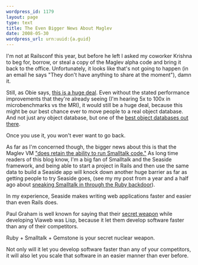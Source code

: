 ```yaml
--- 
wordpress_id: 1179
layout: page
type: text
title: The Even Bigger News About Maglev
date: 2008-05-30  
wordpress_url: urn:uuid:{a.guid}
---
```

<p>I'm not at Railsconf this year, but before he left I asked my coworker Krishna to beg for, borrow, or steal a copy of the Maglev alpha code and bring it back to the office. Unfortunately, it looks like that's not going to happen (in an email he says "They don't have anything to share at the moment"), damn it.</p>

<p>Still, as Obie says, <a href="http://blog.obiefernandez.com/content/2008/05/maglev-is-gemst.html">this is a huge deal</a>. Even without the stated performance improvements that they're already seeing (I'm hearing 5x to 100x in microbenchmarks vs the MRI), it would still be a huge deal, because this might be our best chance ever to move people to a real object database. And not just any object database, but one of the <a href="http://www.gemstone.com/products/smalltalk/">best object databases out there</a>. </p>

<p>Once you use it, you won't ever want to go back.</p>

<p>As far as I'm concerned though, the bigger news about this is that the Maglev VM <a href="http://www.infoq.com/news/2008/04/maglev-gemstone-builds-ruby">"does retain the ability to run Smalltalk code."</a> As long time readers of this blog know, I'm a big fan of Smalltalk and the Seaside framework, and being able to start a project in Rails and then use the same data to build a Seaside app will knock down another huge barrier as far as getting people to try Seaside goes, (see my my post from a year and a half ago about <a href="http://kurt.karmalab.org/articles/2006/11/14/sneaking-smalltalk-in-through-the-ruby-backdoor">sneaking Smalltalk in through the Ruby backdoor</a>). </p>

<p>In my experience, Seaside makes writing web applications faster and easier than even Rails does.</p>

<p>Paul Graham is well known for saying that their <a href="http://www.paulgraham.com/avg.html">secret weapon</a> while developing Viaweb was Lisp, because it let them develop software faster than any of their competitors.</p>

<p>Ruby + Smalltalk + Gemstone is your secret nuclear weapon.</p>

<p>Not only will it let you develop software faster than any of your competitors, it will also let you scale that software in an easier manner than ever before.</p>

